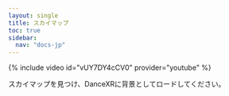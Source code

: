 ```yaml
---
layout: single
title: スカイマップ
toc: true
sidebar:
  nav: "docs-jp"
---
```


{% include video id="vUY7DY4cCV0" provider="youtube" %}

スカイマップを見つけ、DanceXRに背景としてロードしてください。